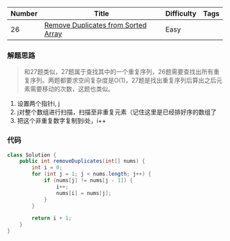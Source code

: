 | Number | Title | Difficulty | Tags |
|  ----  | ----  |    ----    |    ----    |
| 26  | [Remove Duplicates from Sorted Array](https://leetcode-cn.com/problems/remove-duplicates-from-sorted-array/) |   Easy        |           |


### 解题思路

> 和27题类似，27题属于查找其中的一个重复序列，26题需要查找出所有重复序列。两题都要求空间复杂度是O(1)，27题是找出重复序列后算出之后元素需要移动的次数，这题也类似。

1. 设置两个指针i, j
2. j对整个数组进行扫描，扫描至非重复元素（记住这里是已经排好序的数组了
3. 把这个非重复数字复制到i处，i++

### 代码

```java
class Solution {
    public int removeDuplicates(int[] nums) {
        int i = 0;
        for (int j = 1; j < nums.length; j++) {
            if (nums[j] != nums[j - 1]) {
                i++;
                nums[i] = nums[j];
            }
        }

        return i + 1;
    }
}
```